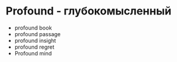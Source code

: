 # Profound - глубокомысленный

- profound book
- profound passage
- profound insight
- profound regret
- Profound mind
